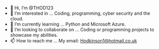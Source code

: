 - 👋 Hi, I’m @THOD123
- 👀 I’m interested in ... Coding, programming, cyber security and the cloud.
- 🌱 I’m currently learning ... Python and Microsoft Azure.
- 💞️ I’m looking to collaborate on ... Coding or programming projects to showcase my abilities.
- 📫 How to reach me ... My email: Hodkinson1@hotmail.co.uk

<!---
THOD123/THOD123 is a ✨ special ✨ repository because its `README.md` (this file) appears on your GitHub profile.
You can click the Preview link to take a look at your changes.
--->
